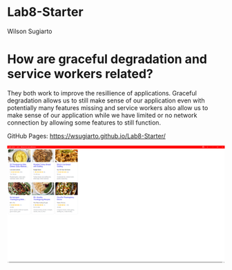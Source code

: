 # Lab8-Starter
Wilson Sugiarto
# How are graceful degradation and service workers related?
They both work to improve the resillience of applications. Graceful degradation allows us to still make sense of our application even with potentially many features missing and service workers also allow us to make sense of our application while we have limited or no network connection by allowing some features to still function. 

GitHub Pages:
https://wsugiarto.github.io/Lab8-Starter/

![pwa picture](pwa.png)